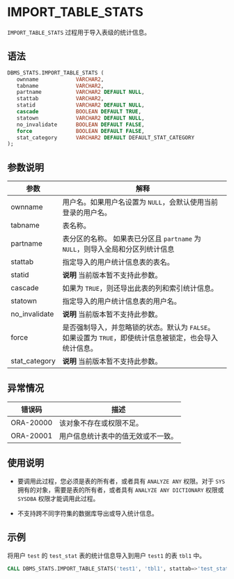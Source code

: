 IMPORT_TABLE_STATS 
=======================================

`IMPORT_TABLE_STATS` 过程用于导入表级的统计信息。

语法 
-----------------------

```sql
DBMS_STATS.IMPORT_TABLE_STATS (
   ownname            VARCHAR2,
   tabname            VARCHAR2,
   partname           VARCHAR2 DEFAULT NULL,
   stattab            VARCHAR2,
   statid             VARCHAR2 DEFAULT NULL,
   cascade            BOOLEAN DEFAULT TRUE,
   statown            VARCHAR2 DEFAULT NULL,
   no_invalidate      BOOLEAN DEFAULT FALSE,
   force              BOOLEAN DEFAULT FALSE,
   stat_category      VARCHAR2 DEFAULT DEFAULT_STAT_CATEGORY
);
```



参数说明 
-------------------------



|      参数       |                                      解释                                      |
|---------------|------------------------------------------------------------------------------|
| ownname       | 用户名。如果用户名设置为 `NULL`，会默认使用当前登录的用户名。                                           |
| tabname       | 表名称。                                                                         |
| partname      | 表分区的名称。 如果表已分区且 `partname` 为 `NULL`，则导入全局和分区列统计信息            |
| stattab       | 指定导入的用户统计信息表的表名。                                                             |
| statid        | **说明** 当前版本暂不支持此参数。                                                          |
| cascade       | 如果为 `TRUE`，则还导出此表的列和索引统计信息。                                                  |
| statown       | 指定导入的用户统计信息表的用户名。                                                            |
| no_invalidate |  **说明**  当前版本暂不支持此参数。                        |
| force         | 是否强制导入，并忽略锁的状态。默认为 `FALSE`。 如果设置为 `TRUE`，即使统计信息被锁定，也会导入统计信息。 |
| stat_category |  **说明**  当前版本暂不支持此参数。                        |



异常情况 
-------------------------



|    错误码    |        描述         |
|-----------|-------------------|
| ORA-20000 | 该对象不存在或权限不足。      |
| ORA-20001 | 用户信息统计表中的值无效或不一致。 |



使用说明 
-------------------------

* 要调用此过程，您必须是表的所有者，或者具有 `ANALYZE ANY` 权限。对于 `SYS` 拥有的对象，需要是表的所有者，或者具有 `ANALYZE ANY DICTIONARY` 权限或 `SYSDBA` 权限才能调用此过程。

  

* 不支持跨不同字符集的数据库导出或导入统计信息。

  




示例 
-----------------------

将用户 `test` 的 `test_stat` 表的统计信息导入到用户 `test1` 的表 `tbl1` 中。

```sql
CALL DBMS_STATS.IMPORT_TABLE_STATS('test1', 'tbl1', stattab=>'test_stat', statown=>'test');
```


